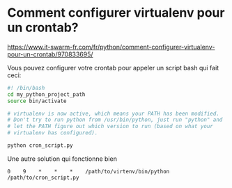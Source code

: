 Comment configurer virtualenv pour un crontab?
==============================================

https://www.it-swarm-fr.com/fr/python/comment-configurer-virtualenv-pour-un-crontab/970833695/

Vous pouvez configurer votre crontab pour appeler un script bash qui fait ceci:

```bash
#! /bin/bash    
cd my_python_project_path
source bin/activate

# virtualenv is now active, which means your PATH has been modified.
# Don't try to run python from /usr/bin/python, just run "python" and
# let the PATH figure out which version to run (based on what your
# virtualenv has configured).

python cron_script.py
```

Une autre solution qui fonctionne bien

```
0    9    *    *    *    /path/to/virtenv/bin/python /path/to/cron_script.py
```